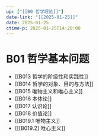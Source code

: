 ```yaml
---
up: ["[[B0 哲学理论]]"]
date-link: "[[2025-01-25]]"
date: 2025-01-25
ctime-p: 2025-01-25T14:20:00
---
```


# B01 哲学基本问题

- [[B013 哲学的阶级性和实践性]]
- [[B014 哲学的对象、目的与方法]]
- [[B015 唯物主义和唯心主义]]
- [[B016 本体论]]
- [[B017 认识论]]
- [[B018 价值论]]
- [[B019.1 唯物主义]]
- [[[B019.2] 唯心主义]]

